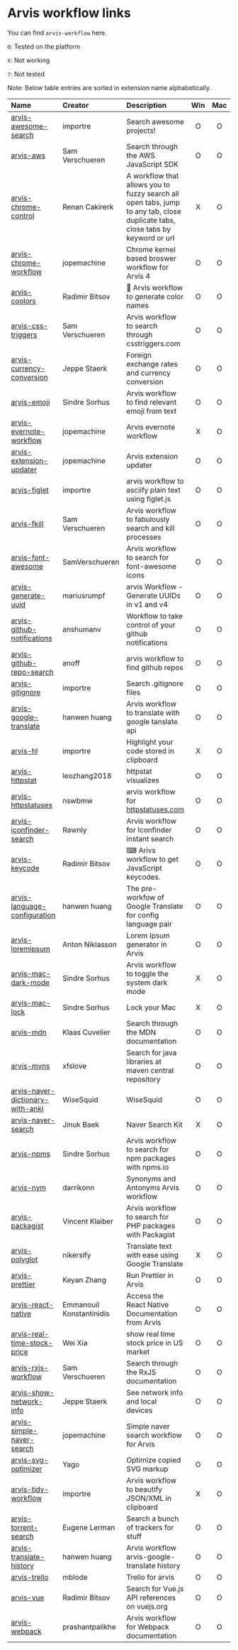 # Arvis workflow links

You can find `arvis-workflow` here.

`O`: Tested on the platform

`X`: Not working

`?`: Not tested

Note: Below table entries are sorted in extension name alphabetically.

| Name                                                                                                                             | Creator                  | Description                                                                                                                   | Win | Mac | Linux |
| :------------------------------------------------------------------------------------------------------------------------------- | :----------------------- | :---------------------------------------------------------------------------------------------------------------------------- | :-: | :-: | :---: |
| [arvis-awesome-search](https://github.com/arvis-workflows/arvis-awesome-search)                                                  | importre                 | Search awesome projects!                                                                                                      |  O  |  O  |   O   |
| [arvis-aws](https://github.com/arvis-workflows/arvis-aws)                                                                        | Sam Verschueren          | Search through the AWS JavaScript SDK                                                                                         |  O  |  O  |   O   |
| [arvis-chrome-control](https://medium.com/@bit2pixel/how-i-navigate-hundreds-of-tabs-on-chrome-with-jxa-and-alfred-9bbf971af02b) | Renan Cakirerk           | A workflow that allows you to fuzzy search all open tabs, jump to any tab, close duplicate tabs, close tabs by keyword or url |  X  |  O  |   X   |
| [arvis-chrome-workflow](https://github.com/arvis-workflows/arvis-chrome-workflow)                                                | jopemachine              | Chrome kernel based broswer workflow for Arvis 4                                                                              |  O  |  O  |   O   |
| [arvis-coolors](https://github.com/arvis-workflows/arvis-coolors)                                                                | Radimir Bitsov           | 🎨 Arvis workflow to generate color names                                                                                     |  O  |  O  |   O   |
| [arvis-css-triggers](https://github.com/arvis-workflows/arvis-css-triggers)                                                      | Sam Verschueren          | Arvis workflow to search through csstriggers.com                                                                              |  O  |  O  |   O   |
| [arvis-currency-conversion](https://github.com/arvis-workflows/arvis-currency-conversion#readme)                                 | Jeppe Staerk             | Foreign exchange rates and currency conversion                                                                                |  O  |  O  |   O   |
| [arvis-emoji](https://github.com/arvis-workflows/arvis-emoji)                                                                    | Sindre Sorhus            | Arvis workflow to find relevant emoji from text                                                                               |  O  |  O  |   O   |
| [arvis-evernote-workflow](https://github.com/arvis-workflows/arvis-evernote-workflow#readme)                                     | jopemachine              | Arvis evernote workflow                                                                                                       |  X  |  O  |   X   |
| [arvis-extension-updater](https://github.com/arvis-workflows/arvis-extension-updater)                                            | jopemachine              | Arvis extension updater                                                                                                       |  O  |  O  |   O   |
| [arvis-figlet](https://github.com/arvis-workflows/arvis-figlet)                                                                  | importre                 | arvis workflow to asciify plain text using figlet.js                                                                          |  O  |  O  |   O   |
| [arvis-fkill](https://github.com/arvis-workflows/arvis-fkill)                                                                    | Sam Verschueren          | Arvis workflow to fabulously search and kill processes                                                                        |  O  |  O  |   O   |
| [arvis-font-awesome](https://github.com/arvis-workflows/arvis-font-awesome)                                                      | SamVerschueren           | Arvis workflow to search for font-awesome icons                                                                               |  O  |  O  |   O   |
| [arvis-generate-uuid](https://github.com/arvis-workflows/arvis-generate-uuid)                                                    | mariusrumpf              | arvis Workflow - Generate UUIDs in v1 and v4                                                                                  |  O  |  O  |   O   |
| [arvis-github-notifications](https://github.com/anshumanv)                                                                       | anshumanv                | Workflow to take control of your github notifications                                                                         |  O  |  O  |   O   |
| [arvis-github-repo-search](https://github.com/arvis-workflows/arvis-github-repo-search)                                          | anoff                    | arvis workflow to find github repos                                                                                           |  O  |  O  |   O   |
| [arvis-gitignore](https://github.com/arvis-workflows/arvis-gitignore)                                                            | importre                 | Search .gitignore files                                                                                                       |  O  |  O  |   O   |
| [arvis-google-translate](https://github.com/arvis-workflows/arvis-google-translate#readme)                                       | hanwen huang             | Arvis workflow to translate with google tanslate api                                                                          |  O  |  O  |   O   |
| [arvis-hl](https://github.com/arvis-workflows/arvis-hl)                                                                          | importre                 | Highlight your code stored in clipboard                                                                                       |  X  |  O  |   X   |
| [arvis-httpstat](https://github.com/arvis-workflows/arvis-httpstat)                                                              | leozhang2018             | httpstat visualizes                                                                                                           |  O  |  O  |   O   |
| [arvis-httpstatuses](https://github.com/arvis-workflows/arvis-httpstatuses)                                                      | nswbmw                   | arvis workflow for [httpstatuses.com](https://httpstatuses.com)                                                               |  O  |  O  |   O   |
| [arvis-iconfinder-search](https://github.com/arvis-workflows/arvis-iconfinder-search)                                            | Rawnly                   | Arvis workflow for Iconfinder instant search                                                                                  |  O  |  O  |   O   |
| [arvis-keycode](https://github.com/arvis-workflows/arvis-keycode)                                                                | Radimir Bitsov           | ⌨ Arivs workflow to get JavaScript keycodes.                                                                                  |  O  |  O  |   O   |
| [arvis-language-configuration](https://github.com/arvis-workflows/arvis-language-configuration#readme)                           | hanwen huang             | The pre-workfow of Google Translate for config language pair                                                                  |  O  |  O  |   O   |
| [arvis-loremipsum](https://github.com/arvis-workflows/arvis-loremipsum)                                                          | Anton Niklasson          | Lorem Ipsum generator in Arvis                                                                                                |  O  |  O  |   O   |
| [arvis-mac-dark-mode](https://github.com/arvis-workflows/arvis-mac-dark-mode)                                                    | Sindre Sorhus            | Arvis workflow to toggle the system dark mode                                                                                 |  X  |  O  |   X   |
| [arvis-mac-lock](https://github.com/arvis-workflows/arvis-mac-lock)                                                              | Sindre Sorhus            | Lock your Mac                                                                                                                 |  X  |  O  |   X   |
| [arvis-mdn](https://github.com/arvis-workflows/arvis-mdn)                                                                        | Klaas Cuvelier           | Search through the MDN documentation                                                                                          |  O  |  O  |   O   |
| [arvis-mvns](https://github.com/arvis-workflows/arvis-mvns)                                                                      | xfslove                  | Search for java libraries at maven central repository                                                                         |  O  |  O  |   O   |
| [arvis-naver-dictionary-with-anki](https://github.com/arvis-workflows/arvis-naver-dictionary-with-anki)                          | WiseSquid                | WiseSquid                                                                                                                     |  O  |  O  |   O   |
| [arvis-naver-search](https://www.jinukbaek.com/blog/ko/archives/216)                                                             | Jinuk Baek               | Naver Search Kit                                                                                                              |  X  |  O  |   O   |
| [arvis-npms](https://github.com/arvis-workflows/arvis-npms)                                                                      | Sindre Sorhus            | Arvis workflow to search for npm packages with npms.io                                                                        |  O  |  O  |   O   |
| [arvis-nym](https://github.com/arvis-workflows/arvis-nym#readme)                                                                 | darrikonn                | Synonyms and Antonyms Arvis workflow                                                                                          |  O  |  O  |   O   |
| [arvis-packagist](https://github.com/arvis-workflows/arvis-packagist)                                                            | Vincent Klaiber          | Arvis workflow to search for PHP packages with Packagist                                                                      |  O  |  O  |   O   |
| [arvis-polyglot](https://github.com/arvis-workflows/arvis-polyglot)                                                              | nikersify                | Translate text with ease using Google Translate                                                                               |  X  |  O  |   X   |
| [arvis-prettier](https://github.com/arvis-workflows/arvis-prettier)                                                              | Keyan Zhang              | Run Prettier in Arvis                                                                                                         |  O  |  O  |   O   |
| [arvis-react-native](https://github.com/arvis-workflows/arvis-react-native)                                                      | Emmanouil Konstantinidis | Access the React Native Documentation from Arvis                                                                              |  O  |  O  |   O   |
| [arvis-real-time-stock-price](http://weixia.info/)                                                                               | Wei Xia                  | show real time stock price in US market                                                                                       |  O  |  O  |   O   |
| [arvis-rxjs-workflow](https://github.com/arvis-workflows/arvis-rxjs)                                                             | Sam Verschueren          | Search through the RxJS documentation                                                                                         |  O  |  O  |   O   |
| [arvis-show-network-info](https://github.com/arvis-workflows/arvis-show-network-info#readme)                                     | Jeppe Staerk             | See network info and local devices                                                                                            |  O  |  O  |   O   |
| [arvis-simple-naver-search](https://github.com/arvis-workflows/arvis-simple-naver-search)                                        | jopemachine              | Simple naver search workflow for Arvis                                                                                        |  O  |  O  |   O   |
| [arvis-svg-optimizer](https://github.com/arvis-workflows/arvis-svg-optimizer)                                                    | Yago                     | Optimize copied SVG markup                                                                                                    |  O  |  O  |   O   |
| [arvis-tidy-workflow](https://github.com/arvis-workflows/arvis-tidy-workflow)                                                    | importre                 | Arvis workflow to beautify JSON/XML in clipboard                                                                              |  X  |  O  |   O   |
| [arvis-torrent-search](https://github.com/arvis-workflows/arvis-torrent-search)                                                  | Eugene Lerman            | Search a bunch of trackers for stuff                                                                                          |  O  |  O  |   O   |
| [arvis-translate-history](https://github.com/arvis-workflows/arvis-translate-history#readme)                                     | hanwen huang             | Arvis workflow arvis-google-translate history                                                                                 |  O  |  O  |   O   |
| [arvis-trello](https://github.com/arvis-workflows/arvis-trello#readme)                                                           | mblode                   | Trello for arvis                                                                                                              |  O  |  O  |   O   |
| [arvis-vue](https://github.com/arvis-workflows/arvis-vue)                                                                        | Radimir Bitsov           | Search for Vue.js API references on vuejs.org                                                                                 |  O  |  O  |   O   |
| [arvis-webpack](https://github.com/arvis-workflows/arvis-webpack)                                                                | prashantpalikhe          | Arvis workflow for Webpack documentation                                                                                      |  O  |  O  |   O   |
